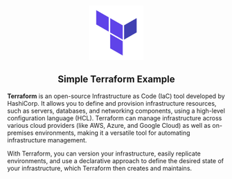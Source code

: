 <p align="center">
    <img width="25%" src="https://github.com/GabriellBP/terraform-example/blob/main/assets/terraform.png"> 
</p>

<h2 align="center">
  Simple Terraform Example
</h2>

<p><b>Terraform</b> is an open-source Infrastructure as Code (IaC) tool developed by HashiCorp. It allows you to define and provision infrastructure resources, such as servers, databases, and networking components, using a high-level configuration language (HCL). Terraform can manage infrastructure across various cloud providers (like AWS, Azure, and Google Cloud) as well as on-premises environments, making it a versatile tool for automating infrastructure management.

With Terraform, you can version your infrastructure, easily replicate environments, and use a declarative approach to define the desired state of your infrastructure, which Terraform then creates and maintains.</p>

